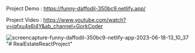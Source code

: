 Project Demo : https://funny-daffodil-350bc9.netlify.app/  

Project Video  : https://www.youtube.com/watch?v=iqfxu4s6i4Y&ab_channel=GorkCoder 

![screencapture-funny-daffodil-350bc9-netlify-app-2023-06-18-13_10_37](https://github.com/sunil9813/Real-estate-website/assets/67497228/011837d1-0937-40cd-8ea2-aa83aefaf649)
"# RealEstateReactProject" 

